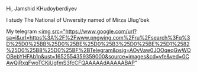 Hi, Jamshid KHudoyberdiyev


I study The National of Unversity named of Mirza Ulug'bek 


My telegram <a href="https://t.me/Jamshid_7112">
<img src="https://www.google.com/url?sa=i&url=https%3A%2F%2Fwww.pngwing.com%2Fru%2Fsearch%3Fq%3D%25D0%25BB%25D0%25BE%25D0%25B3%25D0%25BE%25D1%2582%25D0%25B8%25D0%25BF%2BTelegram&psig=AOvVaw0JOOqeqGwWOOBebYHFAb1n&ust=1652554359359000&source=images&cd=vfe&ved=0CAwQjRxqFwoTCKjUgfmS3fcCFQAAAAAdAAAAABAP"
</a>
